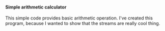 #### Simple arithmetic calculator

This simple code provides basic arithmetic operation. I've created this program, because I wanted to
show that the streams are really cool thing.